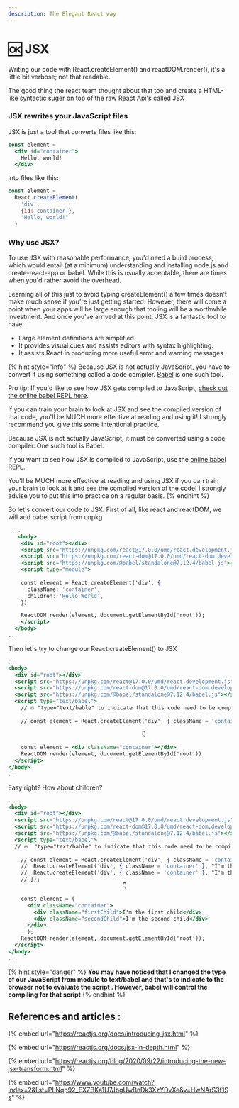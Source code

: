 ```yaml
---
description: The Elegant React way
---
```


# 🆗 JSX

Writing our code with React.createElement() and reactDOM.render(), it's a little bit verbose; not that readable.

The good thing the react team thought about that too and create a HTML-like syntactic suger on top of the raw React Api's called JSX

### JSX rewrites your JavaScript files <a href="#jsx-rewrites-your-javascript-files" id="jsx-rewrites-your-javascript-files"></a>

JSX is just a tool that converts files like this:

```jsx
const element =
  <div id="container">
    Hello, world!
  </div>
```

into files like this:

```jsx
const element =
  React.createElement(
    'div',
    {id:'container'},
    "Hello, world!"
  )
```

### Why use JSX? <a href="#why-use-jsx" id="why-use-jsx"></a>

To use JSX with reasonable performance, you'd need a build process, which would entail (at a minimum) understanding and installing node.js and create-react-app or babel. While this is usually acceptable, there are times when you'd rather avoid the overhead.

Learning all of this just to avoid typing createElement() a few times doesn't make much sense if you're just getting started. However, there will come a point when your apps will be large enough that tooling will be a worthwhile investment. And once you've arrived at this point, JSX is a fantastic tool to have:

* Large element definitions are simplified.
* &#x20;It provides visual cues and assists editors with syntax highlighting.&#x20;
* It assists React in producing more useful error and warning messages

{% hint style="info" %}
Because JSX is not actually JavaScript, you have to convert it using something called a code compiler. [Babel](https://babeljs.io) is one such tool.

Pro tip: If you'd like to see how JSX gets compiled to JavaScript, [check out the online babel REPL here](https://babeljs.io/repl#?builtIns=App\&code\_lz=MYewdgzgLgBArgSxgXhgHgCYIG4D40QAOAhmLgBICmANtSGgPRGm7rNkDqIATtRo-3wMseAFBA\&presets=react\&prettier=true).

If you can train your brain to look at JSX and see the compiled version of that code, you'll be MUCH more effective at reading and using it! I strongly recommend you give this some intentional practice.   &#x20;

Because JSX is not actually JavaScript, it must be converted using a code compiler. One such tool is Babel.

If you want to see how JSX is compiled to JavaScript, use the [online babel REPL.](https://babeljs.io/repl#?browsers=defaults%2C%20not%20ie%2011%2C%20not%20ie\_mob%2011\&build=\&builtIns=App\&corejs=3.6\&spec=false\&loose=false\&code\_lz=MYewdgzgLgBArgSxgXhgHgCYIG4D40QAOAhmLgBICmANtSGgPRGm7rNkDqIATtRo-3wMseAFBA\&debug=false\&forceAllTransforms=false\&shippedProposals=false\&circleciRepo=\&evaluate=false\&fileSize=false\&timeTravel=false\&sourceType=module\&lineWrap=true\&presets=react\&prettier=true\&targets=\&version=7.16.12\&externalPlugins=\&assumptions=%7B%7D)&#x20;

You'll be MUCH more effective at reading and using JSX if you can train your brain to look at it and see the compiled version of the code! I strongly advise you to put this into practice on a regular basis.
{% endhint %}

So let's convert our code to JSX. First of all, like react and reactDOM, we will add babel script from unpkg

```jsx
 ...
   <body>
    <div id="root"></div>
    <script src="https://unpkg.com/react@17.0.0/umd/react.development.js"></script>
    <script src="https://unpkg.com/react-dom@17.0.0/umd/react-dom.development.js"></script>
    <script src="https://unpkg.com/@babel/standalone@7.12.4/babel.js"></script>
    <script type="module">
    
    const element = React.createElement('div', {
      className: 'container',
      children: 'Hello World',
    })

    ReactDOM.render(element, document.getElementById('root'));
    </script>
  </body>
...
```

Then let's try to change our React.createElement() to JSX

```jsx
...
<body>
  <div id="root"></div>
  <script src="https://unpkg.com/react@17.0.0/umd/react.development.js"></script>
  <script src="https://unpkg.com/react-dom@17.0.0/umd/react-dom.development.js"></script>
  <script src="https://unpkg.com/@babel/standalone@7.12.4/babel.js"></script>
  <script type="text/babel">
    // 🔥 "type="text/bable" to indicate that this code need to be compiled by babel
    
    // const element = React.createElement('div', { className = 'container' }); 
    
                                          👇
    
    const element = <div className="container"></div>
    ReactDOM.render(element, document.getElementById('root'))
  </script>
</body>
...
```

Easy right? How about children?

```jsx
...
<body>
  <div id="root"></div>
  <script src="https://unpkg.com/react@17.0.0/umd/react.development.js"></script>
  <script src="https://unpkg.com/react-dom@17.0.0/umd/react-dom.development.js"></script>
  <script src="https://unpkg.com/@babel/standalone@7.12.4/babel.js"></script>
  <script type="text/babel">
  // 🔥  "type="text/bable" to indicate that this code need to be compiled by babel
  
    // const element = React.createElement('div', { className = 'container' }, [
    //  React.createElement('div', { className = 'container' }, "I'm the first child"),
    //  React.createElement('div', { className = 'container' }, "I'm the first child"),
    // ]); 
                                    👇 

    const element = (
      <div className="container">
        <div className="firstChild">I'm the first child</div>
        <div className="secondChild">I'm the second child</div>
      </div>
      );
    ReactDOM.render(element, document.getElementById('root'));
  </script>
</body>
...
```

{% hint style="danger" %}
**You may have noticed that I changed the type of our JavaScript from module to text/babel and that's to indicate to the browser not to evaluate the script . However, babel will control the compiling for that script** &#x20;
{% endhint %}

## References and articles :&#x20;

{% embed url="https://reactjs.org/docs/introducing-jsx.html" %}

{% embed url="https://reactjs.org/docs/jsx-in-depth.html" %}

{% embed url="https://reactjs.org/blog/2020/09/22/introducing-the-new-jsx-transform.html" %}

{% embed url="https://www.youtube.com/watch?index=2&list=PLNqp92_EXZBKa1U7JbgUwBnDk3XzYDvXe&v=HwNArS3f1Ss" %}
